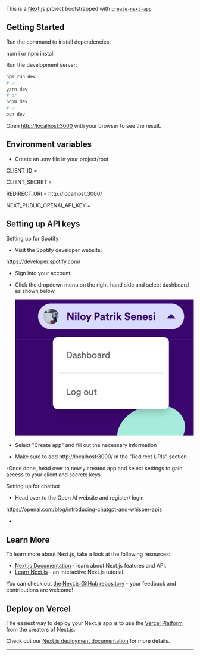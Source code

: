 This is a [Next.js](https://nextjs.org/) project bootstrapped with [`create-next-app`](https://github.com/vercel/next.js/tree/canary/packages/create-next-app).

## Getting Started

Run the command to install dependencies:

npm i or npm install

Run the development server:

```bash
npm run dev
# or
yarn dev
# or
pnpm dev
# or
bun dev
```

Open [http://localhost:3000](http://localhost:3000) with your browser to see the result.

## Environment variables

- Create an .env file in your project/root

CLIENT_ID = 

CLIENT_SECRET = 

REDIRECT_URI = http://localhost:3000/

NEXT_PUBLIC_OPENAI_API_KEY = 

## Setting up API keys

Setting up for Spotify

- Visit the Spotify developer website:

https://developer.spotify.com/

- Sign into your account

- Click the dropdown menu on the right-hand side and select dashboard as shown below

    ![alt text](./images/AccountDropdown.png)

- Select "Create app" and fill out the necessary information

- Make sure to add http://localhost:3000/ in the "Redirect URIs" section

-Once done, head over to newly created app and select settings to gain access to your client and secrete keys.

Setting up for chatbot

- Head over to the Open AI website and register/ login

https://openai.com/blog/introducing-chatgpt-and-whisper-apis 

- 

## Learn More

To learn more about Next.js, take a look at the following resources:

- [Next.js Documentation](https://nextjs.org/docs) - learn about Next.js features and API.
- [Learn Next.js](https://nextjs.org/learn) - an interactive Next.js tutorial.

You can check out [the Next.js GitHub repository](https://github.com/vercel/next.js/) - your feedback and contributions are welcome!

## Deploy on Vercel

The easiest way to deploy your Next.js app is to use the [Vercel Platform](https://vercel.com/new?utm_medium=default-template&filter=next.js&utm_source=create-next-app&utm_campaign=create-next-app-readme) from the creators of Next.js.

Check out our [Next.js deployment documentation](https://nextjs.org/docs/deployment) for more details.

------
## 


